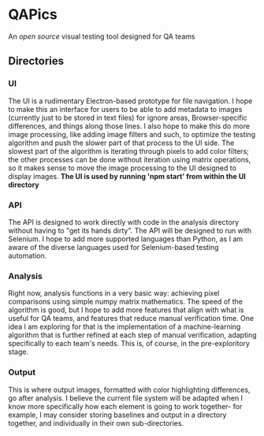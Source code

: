 # QAPics
An *open source* visual testing tool designed for QA teams

## Directories
 
### UI
  The UI is a rudimentary Electron-based prototype for file navigation. I hope to make this an interface for users to be able to add metadata to images (currently just to be stored in text files) for ignore areas, Browser-specific differences, and things along those lines. I also hope to make this do more image processing, like adding image filters and such, to optimize the testing algorithm and push the slower part of that process to the UI side. The slowest part of the algorithm is iterating through pixels to add color filters; the other processes can be done without iteration using matrix operations, so it makes sense to move the image processing to the UI designed to display images. **The UI is used by running 'npm start' from within the UI directory**
### API
  The API is designed to work directly with code in the analysis directory without having to "get its hands dirty". The API will be designed to run with Selenium. I hope to add more supported languages than Python, as I am aware of the diverse languages used for Selenium-based testing automation.
### Analysis
  Right now, analysis functions in a very basic way: achieving pixel comparisons using simple numpy matrix mathematics. The speed of the algorithm is good, but I hope to add more features that align with what is useful for QA teams, and features that reduce manual verification time. One idea I am exploring for that is the implementation of a machine-learning algorithm that is further refined at each step of manual verification, adapting specifically to each team's needs. This is, of course, in the pre-exploritory stage.
### Output
  This is where output images, formatted with color highlighting differences, go after analysis. I believe the current file system will be adapted when I know more specifically how each element is going to work together- for example, I may consider storing baselines and output in a directory together, and individually in their own sub-directories.

